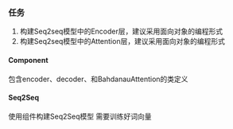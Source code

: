 ### 任务
1. 构建Seq2seq模型中的Encoder层，建议采用面向对象的编程形式
2. 构建Seq2seq模型中的Attention层，建议采用面向对象的编程形式

#### Component
包含encoder、decoder、和BahdanauAttention的类定义

#### Seq2Seq
使用组件构建Seq2Seq模型
需要训练好词向量
